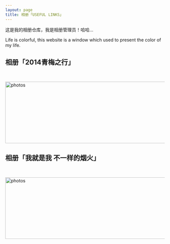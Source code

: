 ```yaml
---
layout: page
title: 相册「USEFUL LINKS」 
---
```


这是我的相册仓库，我是相册管理员！哈哈...       
       
<P>Life is colorful, this website is a window which used to present the color of my life.    

<p>
<h2>相册「2014青梅之行」</h2>  
</p>

<a href="/photos/" target="_blank"><img src="http://omjh2j5h3.bkt.clouddn.com/tupian.png" width="967" height="195" alt="photos" display="block"/></a>

<p>
<h2>相册「我就是我 不一样的烟火」</h2>  
</p>

<a href="/photosofown/" target="_blank"><img src="https://farm5.staticflickr.com/4266/35263890330_d76b2b14d5_z.jpg" width="967" height="195" alt="photos" display="block"/></a>

